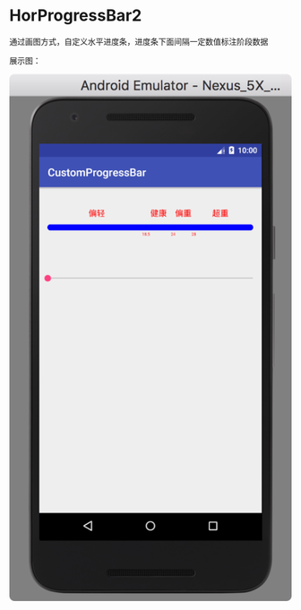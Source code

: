 # HorProgressBar2
通过画图方式，自定义水平进度条，进度条下面间隔一定数值标注阶段数据

展示图：
 
 ![image](https://github.com/Giousa/HorProgressBar2/blob/master/screenshot/progress2.png)
